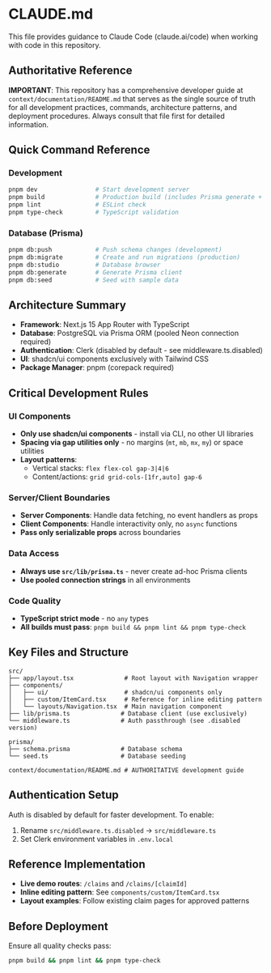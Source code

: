 # CLAUDE.md

This file provides guidance to Claude Code (claude.ai/code) when working with code in this repository.

## Authoritative Reference

**IMPORTANT**: This repository has a comprehensive developer guide at `context/documentation/README.md` that serves as the single source of truth for all development practices, commands, architecture patterns, and deployment procedures. Always consult that file first for detailed information.

## Quick Command Reference

### Development
```bash
pnpm dev                # Start development server
pnpm build              # Production build (includes Prisma generate + db:push)
pnpm lint               # ESLint check
pnpm type-check         # TypeScript validation
```

### Database (Prisma)
```bash
pnpm db:push            # Push schema changes (development)
pnpm db:migrate         # Create and run migrations (production)
pnpm db:studio          # Database browser
pnpm db:generate        # Generate Prisma client
pnpm db:seed            # Seed with sample data
```

## Architecture Summary

- **Framework**: Next.js 15 App Router with TypeScript
- **Database**: PostgreSQL via Prisma ORM (pooled Neon connection required)
- **Authentication**: Clerk (disabled by default - see middleware.ts.disabled)
- **UI**: shadcn/ui components exclusively with Tailwind CSS
- **Package Manager**: pnpm (corepack required)

## Critical Development Rules

### UI Components
- **Only use shadcn/ui components** - install via CLI, no other UI libraries
- **Spacing via gap utilities only** - no margins (`mt`, `mb`, `mx`, `my`) or space utilities
- **Layout patterns**:
  - Vertical stacks: `flex flex-col gap-3|4|6`
  - Content/actions: `grid grid-cols-[1fr,auto] gap-6`

### Server/Client Boundaries
- **Server Components**: Handle data fetching, no event handlers as props
- **Client Components**: Handle interactivity only, no `async` functions
- **Pass only serializable props** across boundaries

### Data Access
- **Always use `src/lib/prisma.ts`** - never create ad-hoc Prisma clients
- **Use pooled connection strings** in all environments

### Code Quality
- **TypeScript strict mode** - no `any` types
- **All builds must pass**: `pnpm build && pnpm lint && pnpm type-check`

## Key Files and Structure

```
src/
├── app/layout.tsx              # Root layout with Navigation wrapper
├── components/
│   ├── ui/                     # shadcn/ui components only
│   ├── custom/ItemCard.tsx     # Reference for inline editing pattern
│   └── layouts/Navigation.tsx  # Main navigation component
├── lib/prisma.ts              # Database client (use exclusively)
└── middleware.ts              # Auth passthrough (see .disabled version)

prisma/
├── schema.prisma              # Database schema
└── seed.ts                    # Database seeding

context/documentation/README.md # AUTHORITATIVE development guide
```

## Authentication Setup
Auth is disabled by default for faster development. To enable:
1. Rename `src/middleware.ts.disabled` → `src/middleware.ts`
2. Set Clerk environment variables in `.env.local`

## Reference Implementation
- **Live demo routes**: `/claims` and `/claims/[claimId]`
- **Inline editing pattern**: See `components/custom/ItemCard.tsx`
- **Layout examples**: Follow existing claim pages for approved patterns

## Before Deployment
Ensure all quality checks pass:
```bash
pnpm build && pnpm lint && pnpm type-check
```